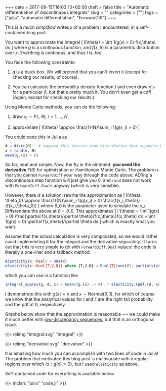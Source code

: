 +++
date = 2017-09-15T16:03:10+02:00
draft = false
title = "Automatic differentiation of discontinuous integrals"
slug = ""
categories = [""]
tags = ["julia", "automatic differentiation", "ForwardDiff"]
+++

This is a *much simplified* writeup of a problem I encountered, in a self-contained blog post.

You want to approximate the integral
\[
I(\theta) = \int 1(g(x) > 0) f(x,\theta) dx
\]
where $g$ is a continuous function, and $f(x,\theta)$ is a parametric distribution over $x$. Everthing is continous, and thus $I$ is, too.

You face the following constraints:

1. $g$ is a black box. We will pretend that you can't invert it (except for checking our results, of course).

2. You can calculate the probability density function $f$ and even draw $x$'s for a particular $\theta$, but that's pretty much it. You don't even get a cdf! (Again, except for checking our results.)

Using Monte Carlo methods, you can do the following:

1. draw $x_i \sim F(\cdot, \theta)$, $i=1,\dots,N$,

2. approximate
\[
I(\theta) \approx \frac{1}{N}\sum_i 1(g(x\_i) > 0)
\]

You could code this in Julia as
```julia
d = distr(θ)   # suppose this returns some distribution that supports Base.rand
x = rand(d, N)
mean(g.(x) > 0)
```

So far, neat and simple. Now, the fly in the ointment: **you need the derivative** $I'(\theta)$ for optimization or Hamiltonian Monte Carlo. The problem is that you cannot `ForwardDiff` your way through the code above: AD'ing a discontinuous step function will just give you $0$, and `rand` does not work with `ForwardDiff.Dual`s anyway (which is very sensible).

However, there *is* a solution: rewrite the approximation as
\[
I(\theta; \theta\_0) \approx \frac{1}{N}\sum_i 1(g(x\_i) > 0) \frac{f(x\_i,\theta)}{f(x\_i,\theta\_0)}
\]
where $\theta\_0$ is the parameter used to simulate the $x\_i$. Differentiate the above at $\theta = \theta\_0$. This approximates
\[
I'(\theta) = \int 1(g(x) > 0) \frac{\partial f(x,\theta)/\partial \theta}{f(x,\theta)}f(x,\theta) dx = \int 1(g(x) > 0) \partial f(x,\theta)/\partial \theta dx
\]
which is exactly what you want.

Assume that the actual calculation is very complicated, so we would rather avoid implementing it for the integral and the derivative separately. It turns out that this is very simple to do with `ForwardDiff.Dual` values: the code is literally a one-liner and a fallback method:
```julia
elasticity(x::Real) = one(x)
elasticity(x::Dual{T,V,N}) where {T,V,N} = Dual{T}(one(V), partials(x) / value(x))
```
which you can use in a function like
```julia
integral_approx(g, d, x) = mean((g.(x) .> 0) .* elasticity.(pdf.(d, x)))
```

I demonstrate this with $g(x) = x$ and $x \sim \text{Normal}(\theta, 1)$, for which of course we know that the analytical values for $I$ and $I'$ are the right tail probability and the pdf at 0, respectively.

Graphs below show that the approximation is reasonable --- we could make it much better with [low-discrepancy sequences](https://github.com/stevengj/Sobol.jl), but that is an orthogonal issue.

{{< relimg "integral.svg" "integral" >}}

{{< relimg "derivative.svg" "derivative" >}}

It is amazing how much you can accomplish with two lines of code in Julia! The problem that motivated this blog post is multivariate with irregular regions over which $\{ x: g(x) > 0 \}$, but I used `elasticity` as above.

Self-contained code for everything is available below.

{{< inclsrc "julia" "code.jl" >}}

